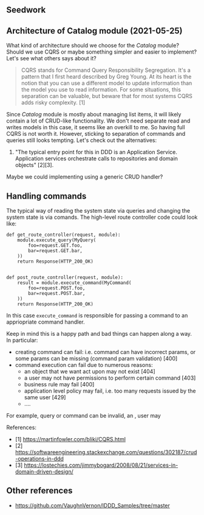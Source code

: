 ## Seedwork


## Architecture of Catalog module (2021-05-25)

What kind of architecture should we choose for the *Catalog* module? Should we use CQRS or maybe something simpler and easier to implement? Let's see what others says about it?

> CQRS stands for Command Query Responsibility Segregation. It's a pattern that I first heard described by Greg Young. At its heart is the notion that you can use a different model to update information than the model you use to read information. For some situations, this separation can be valuable, but beware that for most systems CQRS adds risky complexity. [1]

Since *Catalog* module is mostly about managing list items, it will likely contain a lot of CRUD-like functionality. We don't need separate read and writes models in this case, it seems like an overkill to me. So having full CQRS is not worth it. However, sticking to separation of commands and queries still looks tempting. Let's check out the alternatives:

1. "The typical entry point for this in DDD is an Application Service. Application services orchestrate calls to repositories and domain objects" [2][3].


Maybe we could implementing using a generic CRUD handler?


## Handling commands

The typical way of reading the system state via queries and changing the system state is via comands. The high-level route controller code could look like:

```
def get_route_controller(request, module):
    module.execute_query(MyQuery(
        foo=request.GET.foo,
        bar=request.GET.bar,
    ))
    return Response(HTTP_200_OK)


def post_route_controller(request, module):
    result = module.execute_command(MyCommand(
        foo=request.POST.foo,
        bar=request.POST.bar,
    ))
    return Response(HTTP_200_OK)
```

In this case `execute_command` is responsible for passing a command to an appriopriate command handler.


Keep in mind this is a happy path and bad things can happen along a way. In particular:
- creating command can fail: i.e.  command can have incorrect params, or some params can be missing (command param validation) [400]
- command execution can fail due to numerous reasons:
    - an object that we want act upon may not exist [404]
    - a user may not have permissions to perform certain command [403]
    - business rule may fail [400]
    - application level policy may fail, i.e. too many requests issued by the same user [429]
    - ....



For example, query or command can be invalid, an , user may


References:

- [1] https://martinfowler.com/bliki/CQRS.html
- [2] https://softwareengineering.stackexchange.com/questions/302187/crud-operations-in-ddd
- [3] https://lostechies.com/jimmybogard/2008/08/21/services-in-domain-driven-design/






## Other references

- https://github.com/VaughnVernon/IDDD_Samples/tree/master